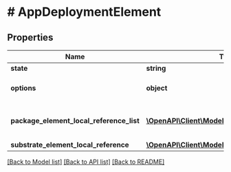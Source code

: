 # # AppDeploymentElement

## Properties

Name | Type | Description | Notes
------------ | ------------- | ------------- | -------------
**state** | **string** |  | [optional]
**options** | **object** | Additional deployment options | [optional]
**package_element_local_reference_list** | [**\OpenAPI\Client\Model\AppPackageReference[]**](AppPackageReference.md) | List of references for packages | [optional]
**substrate_element_local_reference** | [**\OpenAPI\Client\Model\AppSubstrateReference**](AppSubstrateReference.md) |  |

[[Back to Model list]](../../README.md#models) [[Back to API list]](../../README.md#endpoints) [[Back to README]](../../README.md)
